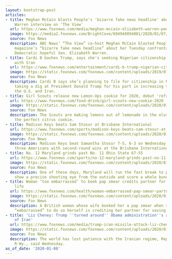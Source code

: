 ```yaml
---
layout: bootstrap-post
articles:
- title: Meghan McCain blasts People's 'bizarre fake news headline' about Elizabeth
    Warren interview on 'The View'
  url: https://www.foxnews.com/media/meghan-mccain-elizabeth-warren-people-fake-news-headline
  image: https://media2.foxnews.com/BrightCove/694940094001/2020/01/07/694940094001_6120437698001_6120437193001-vs.jpg
  source: Fox News
  description: ABC News’ “The View” co-host Meghan McCain blasted People over the
    magazine’s “bizarre fake news headline” about her Tuesday confrontation with 2020
    Democratic hopeful Sen. Elizabeth Warren.
- title: Cardi B bashes Trump, says she's seeking Nigerian citizenship amid tensions
    with Iran
  url: https://www.foxnews.com/entertainment/cardi-b-trump-nigerian-citizenship
  image: https://static.foxnews.com/foxnews.com/content/uploads/2019/07/Cardi-B.jpg
  source: Fox News
  description: Cardi B says she’s planning to file for citizenship in Nigeria after
    taking a dig at President Donald Trump for his part in increasing tensions between
    the U.S. and Iran.
- title: Girl Scouts release new Lemon-Ups cookie for 2020, debut 'refreshed' packaging
  url: https://www.foxnews.com/food-drink/girl-scouts-new-cookie-2020
  image: https://static.foxnews.com/foxnews.com/content/uploads/2020/01/Cookie_Lemon-ups.jpg
  source: Fox News
  description: The Scouts are making lemons out of lemonade in the elusive quest for
    the perfect citrus cookie.
- title: Madison Keys beats Sam Stosur at Brisbane International
  url: https://www.foxnews.com/sports/madison-keys-beats-sam-stosur-at-brisbane-international
  image: https://static.foxnews.com/foxnews.com/content/uploads/2020/01/Madison-Keys.jpg
  source: Fox News
  description: Madison Keys beat Samantha Stosur 7-5, 6-3 on Wednesday to be among
    three Americans with second-round wins at the Brisbane International.
- title: No. 12 Maryland grinds past No. 11 Ohio State 67-55
  url: https://www.foxnews.com/sports/no-12-maryland-grinds-past-no-11-ohio-state-67-55
  image: https://static.foxnews.com/foxnews.com/content/uploads/2020/01/Donta-Scott.jpg
  source: Fox News
  description: One of these days, Maryland will run the fast break to perfection,
    show a precise shooting eye from the outside and score a whole bunch of points.
- title: Woman ‘too embarrassed’ to book pap smear credits partner for saving her
    life
  url: https://www.foxnews.com/health/woman-embarrassed-pap-smear-partner-saves-life
  image: https://static.foxnews.com/foxnews.com/content/uploads/2020/01/dont-fear-the-s-458012.jpg
  source: Fox News
  description: A British woman whose wife booked her a pap smear when she was too
    “embarrassed” to do so herself is crediting her partner for saving her life.
- title: 'Liz Cheney: Trump ''turned around'' Obama administration''s appeasement
    of Iran'
  url: https://www.foxnews.com/media/trump-iran-missile-attack-liz-cheney-obama-appeasement
  image: https://static.foxnews.com/foxnews.com/content/uploads/2020/01/LIZ.jpg
  source: Fox News
  description: The world has lost patience with the Iranian regime, Rep. Liz Cheney,
    R-Wy., said Wednesday.
as_of_date: '2020-01-08'
---
```


